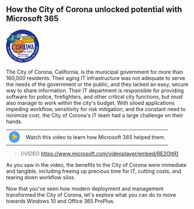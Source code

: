 
## How the City of Corona unlocked potential with Microsoft 365


![City of Corona](../media/CityofCorona.jpg)

The City of Corona, California, is the municipal government for more than 160,000 residents. Their aging IT infrastructure was not adequate to serve the needs of the government or the public, and they lacked an easy, secure way to share information. Their IT department is responsible for providing software for police, firefighters, and other critical city functions, but must also manage to work within the city's budget. With siloed applications impeding workflow, sensitivity for risk mitigation, and the constant need to minimize cost, the City of Corona's IT team had a large challenge on their hands.

| | |
| ---- | ---- |
|![Icon indicating play video](../media/video_icon.png) | Watch this video to learn how Microsoft 365 helped them.|

> [!VIDEO https://www.microsoft.com/videoplayer/embed/RE2OltR]

As you saw in the video, the benefits to the City of Corona were immediate and tangible, including freeing up precious time for IT, cutting costs, and tearing down workflow silos.

Now that you've seen how modern deployment and management transformed the City of Corona, let's explore what you can do to move towards Windows 10 and Office 365 ProPlus.
